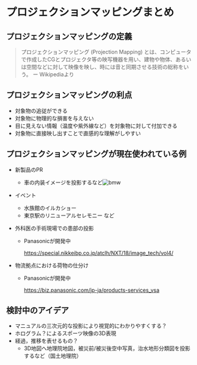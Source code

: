 # プロジェクションマッピングまとめ
## プロジェクションマッピングの定義
>プロジェクションマッピング (Projection Mapping) とは、コンピュータで作成したCGとプロジェクタ等の映写機器を用い、建物や物体、あるいは空間などに対して映像を映し、時には音と同期させる技術の総称をいう。 ー Wikipediaより


## プロジェクションマッピングの利点
- 対象物の追従ができる
- 対象物に物理的な損害を与えない
- 目に見えない情報（温度や紫外線など）を対象物に対して付加できる
- 対象物に直接映し出すことで直感的な理解がしやすい

## プロジェクションマッピングが現在使われている例
- 新製品のPR
    - 車の内装イメージを投影するなど![bmw](https://insights.newscred.jp/wp-content/uploads/2018/10/thumbnail-629fd6dacbe470a0ba632aeccad2880c-1280x320.jpg)
    
- イベント
    - 水族館のイルカショー
    - 東京駅のリニューアルセレモニー など
- 外科医の手術現場での患部の投影
    - Panasonicが開発中 
    
        https://special.nikkeibp.co.jp/atclh/NXT/18/image_tech/vol4/
    
- 物流拠点における荷物の仕分け
     - Panasonicが開発中 
    
        https://biz.panasonic.com/jp-ja/products-services_vsa
    


## 検討中のアイデア
- マニュアルの三次元的な投影により視覚的にわかりやすくする？
- ホログラム？によるスポーツ映像の3D表現
- 経過，推移を表せるもの？
    - 3D地図へ地理院地図，被災前/被災後空中写真，治水地形分類図を投影するなど（国土地理院）